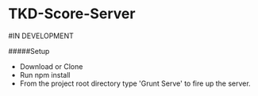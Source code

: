 TKD-Score-Server
=============



#IN DEVELOPMENT


#####Setup
- Download or Clone
- Run npm install
- From the project root directory type 'Grunt Serve' to fire up the server.